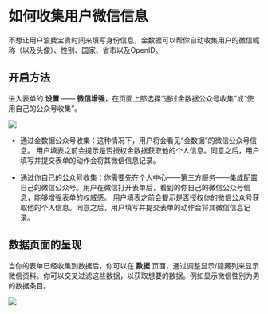 # 如何收集用户微信信息

不想让用户浪费宝贵时间来填写身份信息，金数据可以帮你自动收集用户的微信昵称（以及头像）、性别、国家、省市以及OpenID。

## 开启方法

进入表单的 **设置** —— **微信增强**，在页面上部选择“通过金数据公众号收集”或“使用自己的公众号收集”。

![](https://dn-shimo-image.qbox.me/hcB3hl5Vn8MmUkyQ/%E5%BE%AE%E4%BF%A1%E4%BF%A1%E6%81%AF.png!thumbnail)

* 通过金数据公众号收集：这种情况下，用户将会看见“金数据”的微信公众号信息。 用户填表之前会提示是否授权金数据获取他的个人信息。同意之后，用户填写并提交表单的动作会将其微信信息记录。

* 通过你自己的公众号收集：你需要先在个人中心——第三方服务——集成配置自己的微信公众号。用户在微信打开表单后，看到的你自己的微信公众号信息，能够增强表单的权威感。 用户填表之前会提示是否授权你的微信公众号获取他的个人信息。同意之后，用户填写并提交表单的动作会将其微信信息记录。


## 数据页面的呈现

当你的表单已经收集到数据后，你可以在 **数据** 页面，通过调整显示\/隐藏列来显示微信资料。你可以交叉过滤这些数据，以获取想要的数据。例如显示微信性别为男的数据条目。

![](https://dn-shimo-image.qbox.me/6hSlIfCfkJw6WK6E/%E5%BE%AE%E4%BF%A1.png!thumbnail)

